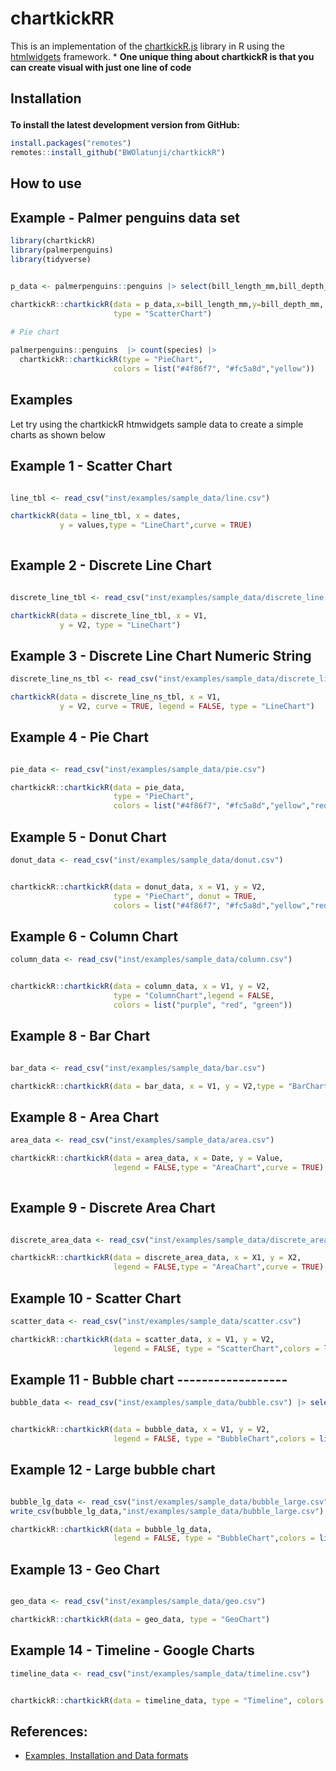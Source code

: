 # chartkickRR
This is an implementation of the  [chartkickR.js](https://chartkickR.com/) library in R using the [htmlwidgets](https://github.com/ramnathv/htmlwidgets) framework.
*
**One unique thing about chartkickR is that you can create visual with just one line of code**

<h2 id="install">

Installation

</h2>


**To install the latest development version from GitHub:**

``` r
install.packages("remotes")
remotes::install_github("BWOlatunji/chartkickR")
```

<h2 id="usage">

How to use

</h2>

## Example - Palmer penguins data set


``` r
library(chartkickR)
library(palmerpenguins)
library(tidyverse)


p_data <- palmerpenguins::penguins |> select(bill_length_mm,bill_depth_mm)

chartkickR::chartkickR(data = p_data,x=bill_length_mm,y=bill_depth_mm,
                       type = "ScatterChart")

# Pie chart             
                       
palmerpenguins::penguins  |> count(species) |>
  chartkickR::chartkickR(type = "PieChart",
                       colors = list("#4f86f7", "#fc5a8d","yellow"))

```

## Examples 

Let try using the chartkickR htmwidgets sample data to create a simple charts as shown below


## Example 1 - Scatter Chart
``` r

line_tbl <- read_csv("inst/examples/sample_data/line.csv")

chartkickR(data = line_tbl, x = dates,
           y = values,type = "LineChart",curve = TRUE)
           
```

## Example 2 - Discrete Line Chart 

``` r

discrete_line_tbl <- read_csv("inst/examples/sample_data/discrete_line.csv")

chartkickR(data = discrete_line_tbl, x = V1,
           y = V2, type = "LineChart")


``` 

## Example 3 - Discrete Line Chart Numeric String

``` r
discrete_line_ns_tbl <- read_csv("inst/examples/sample_data/discrete_line_numString.csv")

chartkickR(data = discrete_line_ns_tbl, x = V1,
           y = V2, curve = TRUE, legend = FALSE, type = "LineChart")

```

## Example 4 - Pie Chart

``` r

pie_data <- read_csv("inst/examples/sample_data/pie.csv")

chartkickR::chartkickR(data = pie_data,
                       type = "PieChart",
                       colors = list("#4f86f7", "#fc5a8d","yellow","red","#6f2da8"))

```


## Example 5 - Donut Chart

``` r
donut_data <- read_csv("inst/examples/sample_data/donut.csv")


chartkickR::chartkickR(data = donut_data, x = V1, y = V2,
                       type = "PieChart", donut = TRUE,
                       colors = list("#4f86f7", "#fc5a8d","yellow","red","#6f2da8"))

```


## Example 6 - Column Chart

``` r
column_data <- read_csv("inst/examples/sample_data/column.csv")


chartkickR::chartkickR(data = column_data, x = V1, y = V2,
                       type = "ColumnChart",legend = FALSE,
                       colors = list("purple", "red", "green"))

```


## Example 8 - Bar Chart

``` r

bar_data <- read_csv("inst/examples/sample_data/bar.csv")

chartkickR::chartkickR(data = bar_data, x = V1, y = V2,type = "BarChart", legend = FALSE, colors = list("green","red"))

```


## Example 8 - Area Chart

``` r
area_data <- read_csv("inst/examples/sample_data/area.csv")

chartkickR::chartkickR(data = area_data, x = Date, y = Value,
                       legend = FALSE,type = "AreaChart",curve = TRUE)
                     
```


## Example 9 - Discrete Area Chart

``` r

discrete_area_data <- read_csv("inst/examples/sample_data/discrete_area_data.csv")

chartkickR::chartkickR(data = discrete_area_data, x = X1, y = X2,
                       legend = FALSE,type = "AreaChart",curve = TRUE)
```


## Example 10 - Scatter Chart

``` r
scatter_data <- read_csv("inst/examples/sample_data/scatter.csv")

chartkickR::chartkickR(data = scatter_data, x = V1, y = V2,
                       legend = FALSE, type = "ScatterChart",colors = list("red"))

```

## Example 11 - Bubble chart ------------------

```r
bubble_data <- read_csv("inst/examples/sample_data/bubble.csv") |> select(-1)


chartkickR::chartkickR(data = bubble_data, x = V1, y = V2,
                       legend = FALSE, type = "BubbleChart",colors = list("red"))

```

## Example 12 - Large bubble chart

```r

bubble_lg_data <- read_csv("inst/examples/sample_data/bubble_large.csv")
write_csv(bubble_lg_data,"inst/examples/sample_data/bubble_large.csv")

chartkickR::chartkickR(data = bubble_lg_data,
                       legend = FALSE, type = "BubbleChart",colors = list("green"))

```

## Example 13 - Geo Chart

``` r

geo_data <- read_csv("inst/examples/sample_data/geo.csv")

chartkickR::chartkickR(data = geo_data, type = "GeoChart")


```

## Example 14 - Timeline - Google Charts

```r
timeline_data <- read_csv("inst/examples/sample_data/timeline.csv")


chartkickR::chartkickR(data = timeline_data, type = "Timeline", colors = list("red", "green"))

```

## References:
- [Examples, Installation and Data formats](https://github.com/ankane/chartkickR.js)
